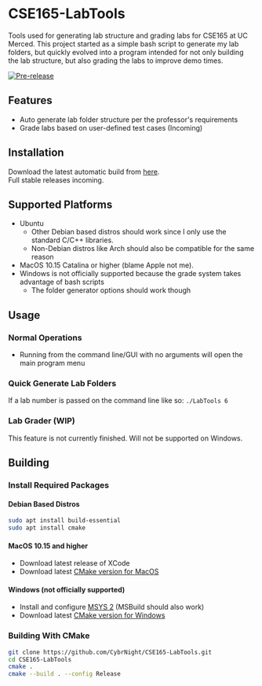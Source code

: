 


# CSE165-LabTools

Tools used for generating lab structure and grading labs for CSE165 at UC Merced. This project started as a simple bash script to generate my lab folders, but quickly evolved into a program intended for not only building the lab structure, but also grading the labs to improve demo times. 

[![Pre-release](https://github.com/CybrNight/CSE165-LabTools/actions/workflows/bleeding_edge.yml/badge.svg)](https://github.com/CybrNight/CSE165-LabTools/actions/workflows/bleeding_edge.yml)

## Features
 - Auto generate lab folder structure per the professor's requirements
 - Grade labs based on user-defined test cases (Incoming)

## Installation
Download the latest automatic build from [here](https://nightly.link/CybrNight/CSE165-LabTools/workflows/bleeding_edge/master).  
Full stable releases incoming.

## Supported Platforms
- Ubuntu
	- Other Debian based distros should work since I only use the standard C/C++ libraries.
	- Non-Debian distros like Arch should also be compatible for the same reason
- MacOS 10.15 Catalina or higher (blame Apple not me).
- Windows is not officially supported because the grade system takes advantage of bash scripts
	- The folder generator options should work though

## Usage

### Normal Operations
- Running from the command line/GUI with no arguments will open the main program menu
### Quick Generate Lab Folders
If a lab number is passed on the command line like so: `./LabTools 6`  
### Lab Grader (WIP)
This feature is not currently finished. Will not be supported on Windows. 

## Building

### Install Required Packages
#### Debian Based Distros
```bash
sudo apt install build-essential
sudo apt install cmake
```
#### MacOS 10.15 and higher

 - Download latest release of XCode
 - Download latest [CMake version for MacOS](https://cmake.org/install/)

#### Windows (not officially supported)

 - Install and configure [MSYS 2](https://www.msys2.org/) (MSBuild should also work)
 - Download latest [CMake version for Windows](https://cmake.org/install/)

### Building With CMake
```bash
git clone https://github.com/CybrNight/CSE165-LabTools.git
cd CSE165-LabTools
cmake .
cmake --build . --config Release
```
